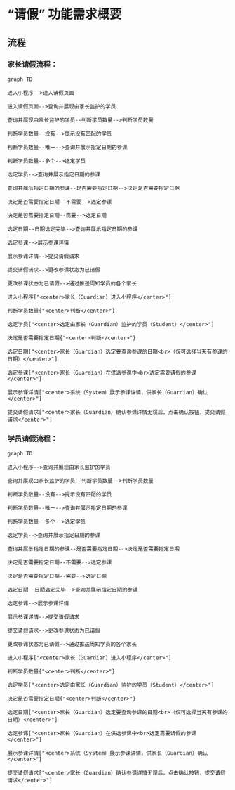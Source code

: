 # “请假” 功能需求概要

## 流程

### 家长请假流程：

```mermaid
graph TD

进入小程序-->进入请假页面

进入请假页面-->查询并展现由家长监护的学员

查询并展现由家长监护的学员--判断学员数量-->判断学员数量

判断学员数量--没有-->提示没有匹配的学员

判断学员数量--唯一-->查询并展示指定日期的参课

判断学员数量--多个-->选定学员

选定学员-->查询并展示指定日期的参课

查询并展示指定日期的参课--是否需要指定日期-->决定是否需要指定日期

决定是否需要指定日期--不需要-->选定参课

决定是否需要指定日期--需要-->选定日期

选定日期--日期选定完毕-->查询并展示指定日期的参课

选定参课-->展示参课详情

展示参课详情-->提交请假请求

提交请假请求-->更改参课状态为已请假

更改参课状态为已请假-->通过推送周知学员的各个家长

进入小程序["<center>家长（Guardian）进入小程序</center>"]

判断学员数量{"<center>判断</center>"}

选定学员["<center>选定由家长（Guardian）监护的学员（Student）</center>"]

决定是否需要指定日期{"<center>判断</center>"}

选定日期["<center>家长（Guardian）选定要查询参课的日期<br>（仅可选择当天有参课的日期）</center>"]

选定参课["<center>家长（Guardian）在供选参课中<br>选定需要请假的参课</center>"]

展示参课详情["<center>系统（System）展示参课详情，供家长（Guardian）确认</center>"]

提交请假请求["<center>家长（Guardian）确认参课详情无误后，点击确认按钮，提交请假请求</center>"]

```

### 学员请假流程：

```mermaid
graph TD

进入小程序-->查询并展现由家长监护的学员

查询并展现由家长监护的学员--判断学员数量-->判断学员数量

判断学员数量--没有-->提示没有匹配的学员

判断学员数量--唯一-->查询并展示指定日期的参课

判断学员数量--多个-->选定学员

选定学员-->查询并展示指定日期的参课

查询并展示指定日期的参课--是否需要指定日期-->决定是否需要指定日期

决定是否需要指定日期--不需要-->选定参课

决定是否需要指定日期--需要-->选定日期

选定日期--日期选定完毕-->查询并展示指定日期的参课

选定参课-->展示参课详情

展示参课详情-->提交请假请求

提交请假请求-->更改参课状态为已请假

更改参课状态为已请假-->通过推送周知学员的各个家长

进入小程序["<center>家长（Guardian）进入小程序</center>"]

判断学员数量{"<center>判断</center>"}

选定学员["<center>选定由家长（Guardian）监护的学员（Student）</center>"]

决定是否需要指定日期{"<center>判断</center>"}

选定日期["<center>家长（Guardian）选定要查询参课的日期<br>（仅可选择当天有参课的日期）</center>"]

选定参课["<center>家长（Guardian）在供选参课中<br>选定需要请假的参课</center>"]

展示参课详情["<center>系统（System）展示参课详情，供家长（Guardian）确认</center>"]

提交请假请求["<center>家长（Guardian）确认参课详情无误后，点击确认按钮，提交请假请求</center>"]

```
<!--stackedit_data:
eyJoaXN0b3J5IjpbLTEwODk1OTAxOTAsLTEwODk1OTAxOTAsLT
E5NzY0ODgzODQsLTkzMjA4MjI3MiwtMTM5Nzc3MDY0NCwyMTAy
OTY5MDUzLC0xNTQ5NTU3NjIwLDEzNDcxODc3NDYsMzE0Nzk3OT
U1LC01Mjk1ODIyNCwxMTAyMzY5NTMsODQyNDA1MDA2LDE5NDk4
OTUxNTMsLTM5MzQ2NzU5MiwtMTI4ODIxMjYxMywxOTY5NTc4ND
YxLC0yMTA5NDczNjMyLDY1Mzg3NjYxLDIzNjg0MzQzLDIxMDM5
MjMzMjJdfQ==
-->